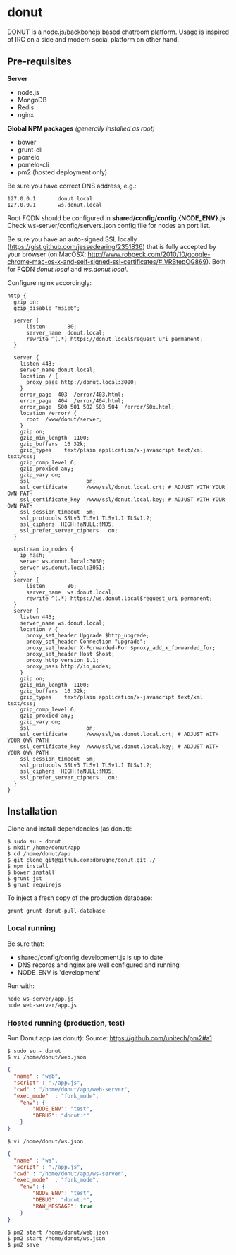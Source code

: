 donut
====

DONUT is a node.js/backbonejs based chatroom platform. Usage is inspired of IRC on a side and modern social platform on other hand.

## Pre-requisites
**Server**
* node.js
* MongoDB
* Redis
* nginx

**Global NPM packages** *(generally installed as root)*
* bower
* grunt-cli
* pomelo
* pomelo-cli
* pm2 (hosted deployment only)

Be sure you have correct DNS address, e.g.:
```
127.0.0.1		donut.local
127.0.0.1		ws.donut.local
```
Root FQDN should be configured in **shared/config/config.{NODE_ENV}.js**
Check ws-server/config/servers.json config file for nodes an port list.

Be sure you have an auto-signed SSL locally (https://gist.github.com/jessedearing/2351836) that is fully accepted by your
browser (on MacOSX: http://www.robpeck.com/2010/10/google-chrome-mac-os-x-and-self-signed-ssl-certificates/#.VRBtepOG869).
Both for FQDN *donut.local* and *ws.donut.local*.

Configure nginx accordingly:

```
http {
  gzip on;
  gzip_disable "msie6";

  server {
      listen       80;
      server_name  donut.local;
      rewrite ^(.*) https://donut.local$request_uri permanent;
  }

  server {
    listen 443;
    server_name donut.local;
    location / {
      proxy_pass http://donut.local:3000;
    }
    error_page  403  /error/403.html;
    error_page  404  /error/404.html;
    error_page  500 501 502 503 504  /error/50x.html;
    location /error/ {
      root  /www/donut/server;
    }
    gzip on;
    gzip_min_length  1100;
    gzip_buffers  16 32k;
    gzip_types    text/plain application/x-javascript text/xml text/css;
    gzip_comp_level 6;
    gzip_proxied any;
    gzip_vary on;
    ssl                  on;
    ssl_certificate      /www/ssl/donut.local.crt; # ADJUST WITH YOUR OWN PATH
    ssl_certificate_key  /www/ssl/donut.local.key; # ADJUST WITH YOUR OWN PATH
    ssl_session_timeout  5m;
    ssl_protocols SSLv3 TLSv1 TLSv1.1 TLSv1.2;
    ssl_ciphers  HIGH:!aNULL:!MD5;
    ssl_prefer_server_ciphers   on;
  }

  upstream io_nodes {
    ip_hash;
    server ws.donut.local:3050;
    server ws.donut.local:3051;
  }
  server {
      listen       80;
      server_name  ws.donut.local;
      rewrite ^(.*) https://ws.donut.local$request_uri permanent;
  }
  server {
    listen 443;
    server_name ws.donut.local;
    location / {
      proxy_set_header Upgrade $http_upgrade;
      proxy_set_header Connection "upgrade";
      proxy_set_header X-Forwarded-For $proxy_add_x_forwarded_for;
      proxy_set_header Host $host;
      proxy_http_version 1.1;
      proxy_pass http://io_nodes;
    }
    gzip on;
    gzip_min_length  1100;
    gzip_buffers  16 32k;
    gzip_types    text/plain application/x-javascript text/xml text/css;
    gzip_comp_level 6;
    gzip_proxied any;
    gzip_vary on;
    ssl                  on;
    ssl_certificate      /www/ssl/ws.donut.local.crt; # ADJUST WITH YOUR OWN PATH
    ssl_certificate_key  /www/ssl/ws.donut.local.key; # ADJUST WITH YOUR OWN PATH
    ssl_session_timeout  5m;
    ssl_protocols SSLv3 TLSv1 TLSv1.1 TLSv1.2;
    ssl_ciphers  HIGH:!aNULL:!MD5;
    ssl_prefer_server_ciphers   on;
  }
}
```

## Installation

Clone and install dependencies (as donut):
```
$ sudo su - donut
$ mkdir /home/donut/app
$ cd /home/donut/app
$ git clone git@github.com:dbrugne/donut.git ./
$ npm install
$ bower install
$ grunt jst
$ grunt requirejs
```

To inject a fresh copy of the production database:
```
grunt grunt donut-pull-database
```

### Local running

Be sure that:
- shared/config/config.development.js is up to date
- DNS records and nginx are well configured and running
- NODE_ENV is 'development'

Run with:
```
node ws-server/app.js
node web-server/app.js
```

### Hosted running (production, test)
Run Donut app (as donut):
Source: https://github.com/unitech/pm2#a1
```
$ sudo su - donut
$ vi /home/donut/web.json
```
```json
{
  "name" : "web",
  "script" : "./app.js",
  "cwd" : "/home/donut/app/web-server",
  "exec_mode"  : "fork_mode",
    "env": {
        "NODE_ENV": "test",
        "DEBUG": "donut:*"
    }
}
```
```
$ vi /home/donut/ws.json
```
```json
{
  "name" : "ws",
  "script" : "./app.js",
  "cwd" : "/home/donut/app/ws-server",
  "exec_mode"  : "fork_mode",
    "env": {
        "NODE_ENV": "test",
        "DEBUG": "donut:*",
        "RAW_MESSAGE": true
    }
}
```
```
$ pm2 start /home/donut/web.json
$ pm2 start /home/donut/ws.json
$ pm2 save
```
